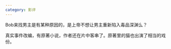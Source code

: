 ```yaml
---
category: 影评
---
```


Bob来找男主是有某种原因的，是上帝不想让男主重新陷入毒品深渊么？

真实事件改编，有原著小说，作者还在片中客串了。原著里的猫也出演了相当的戏份。